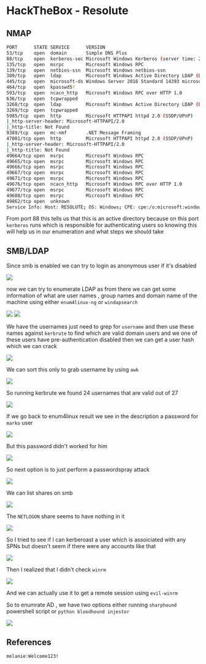# HackTheBox - Resolute

## NMAP

```bash
PORT      STATE SERVICE      VERSION        
53/tcp    open  domain       Simple DNS Plus
88/tcp    open  kerberos-sec Microsoft Windows Kerberos (server time: 2021-12-15 09:37:43Z)                      
135/tcp   open  msrpc        Microsoft Windows RPC
139/tcp   open  netbios-ssn  Microsoft Windows netbios-ssn
389/tcp   open  ldap         Microsoft Windows Active Directory LDAP (Domain: megabank.local, Site: Default-First-Site-Name)
445/tcp   open  microsoft-ds Windows Server 2016 Standard 14393 microsoft-ds (workgroup: MEGABANK)               
464/tcp   open  kpasswd5?         
593/tcp   open  ncacn_http   Microsoft Windows RPC over HTTP 1.0     
636/tcp   open  tcpwrapped
3268/tcp  open  ldap         Microsoft Windows Active Directory LDAP (Domain: megabank.local, Site: Default-First-Site-Name)
3269/tcp  open  tcpwrapped
5985/tcp  open  http         Microsoft HTTPAPI httpd 2.0 (SSDP/UPnP)    
|_http-server-header: Microsoft-HTTPAPI/2.0
|_http-title: Not Found                    
9389/tcp  open  mc-nmf       .NET Message Framing        
47001/tcp open  http         Microsoft HTTPAPI httpd 2.0 (SSDP/UPnP)
|_http-server-header: Microsoft-HTTPAPI/2.0             
|_http-title: Not Found                      
49664/tcp open  msrpc        Microsoft Windows RPC
49665/tcp open  msrpc        Microsoft Windows RPC
49666/tcp open  msrpc        Microsoft Windows RPC
49667/tcp open  msrpc        Microsoft Windows RPC
49671/tcp open  msrpc        Microsoft Windows RPC
49676/tcp open  ncacn_http   Microsoft Windows RPC over HTTP 1.0
49677/tcp open  msrpc        Microsoft Windows RPC
49688/tcp open  msrpc        Microsoft Windows RPC
49862/tcp open  unknown
Service Info: Host: RESOLUTE; OS: Windows; CPE: cpe:/o:microsoft:windows

```

From port 88 this tells us that this is an active directory because on this port `kerberos` runs which is responsible for authenticating users so knowing this will help us in our enumeration and what steps we should take

## SMB/LDAP

Since smb is enabled we can try to login as anonymous user if it's disabled

<img src="https://i.imgur.com/lrb6YVR.png"/>

now we can try to enumerate LDAP as from there we can get some information of what are user names , group names and domain name of the machine using either `enum4linux-ng` or `windapsearch`

<img src="https://i.imgur.com/p3pALUm.png"/>

<img src="https://i.imgur.com/Dc0LQVd.png"/>

We have the usernames just need to grep for `username` and then use these names against `kerbrute` to find which are valid domain users and we one of these users have pre-authentication disabled then we can get a user hash which we can crack

<img src="https://i.imgur.com/WdBCxC1.png"/>

We can sort this only to grab username by using `awk`

<img src="https://i.imgur.com/xsniwoV.png"/>

So running kerbrute we found 24 usernames that are valid out of 27

<img src="https://i.imgur.com/63jbK6C.png"/>

If we go back to enum4linux result we see in the description a password for `marko` user

<img src="https://i.imgur.com/qlh0Quy.png"/>

But this password didn't worked for him

<img src="https://i.imgur.com/sXPDe2U.png"/>

So next option is to just perform a passwordspray attack

<img src="https://i.imgur.com/2Pi1mOQ.png"/>

We can list shares on smb

<img src="https://i.imgur.com/YcoAURW.png"/>

The `NETLOGON` share seems to have nothing in it

<img src="https://i.imgur.com/Yba1SaF.png"/>

So I tried to see if I can kerberoast a user which is assoiciated with any SPNs but doesn't seem if there were any accounts like that 

<img src="https://i.imgur.com/PKI7Usa.png"/>

Then I realized that I didn't check `winrm`

<img src="https://i.imgur.com/8NSjD3D.png"/>

And we can actually use it to get a remote session using `evil-winrm`




So to enumrate AD , we have two options either running `sharphound`  powershell script or `python bloodhound injestor`

<img src="https://i.imgur.com/2pvClra.png"/>

## References

```
melanie:Welcome123!
```
